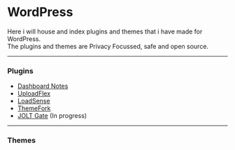 <h1>WordPress</h1>

Here i will house and index plugins and themes that i have made for WordPress.<br>
The plugins and themes are Privacy Focussed, safe and open source.

---
<h3>Plugins</h3>

- [Dashboard Notes](https://github.com/johnoltmans/JOLT-Dashboard-Notes)
- [UploadFlex](https://github.com/johnoltmans/JOLT-UploadFlex/tree/main)
- [LoadSense](https://github.com/johnoltmans/JOLT-LoadSense)
- [ThemeFork](https://github.com/johnoltmans/JOLT-ThemeFork)
- [JOLT Gate](https://github.com/johnoltmans/JOLT-Gate) (In progress)

---
<h3>Themes</h3>
